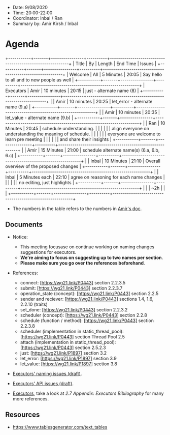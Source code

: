* Date: 9/08/2020
* Time: 20:00-22:00
* Coordinator: Inbal / Ran
* Summary by: Amir Kirsh / Inbal

# Agenda
+-----------+-------+----------------+----------+----------------------------------------------------------+
| Title     | By    | Length         | End Time | Issues                                                   |
+-----------+-------+----------------+----------+----------------------------------------------------------+
| Welcome   | All   | 5 Minutes      | 20:05    | Say hello to all and to new people as well               |
+-----------+-------+----------------+----------+----------------------------------------------------------+
| Executors | Amir  | 10 minutes     | 20:15    | just - alternate name (8)                                |
+-----------+-------+----------------+----------+----------------------------------------------------------+
|           | Amir  | 10 minutes     | 20:25    | let_error - alternate name (9.a)                         |
+-----------+-------+----------------+----------+----------------------------------------------------------+
|           | Amir  | 10 minutes     | 20:35    | let_value - alternate name (9.b)                         |
+-----------+-------+----------------+----------+----------------------------------------------------------+
|           | Ran   | 10 Minutes     | 20:45    | schedule understanding.                                  |
|           |       |                |          | align everyone on understanding the meaning of schedule. |
|           |       |                |          | everyone are welcome to learn pre meeting                |
|           |       |                |          | and share their insights                                 |
+-----------+-------+----------------+----------+----------------------------------------------------------+
|           | Amir  | 15 Minutes     | 21:00    | schedule alternate name(s) (6.a, 6.b, 6.c)               |
+-----------+-------+----------------+----------+----------------------------------------------------------+
|           | Inbal | 10 Minutes     | 21:10    | Overall overview of the proposed changes                 |
+-----------+-------+----------------+----------+----------------------------------------------------------+
|           | Inbal | 5 Minutes each | 22:10    | agree on reasoning for each name changes                 |
|           |       |                |          | no editing, just highlights                              |
+-----------+-------+----------------+----------+----------------------------------------------------------+
|           |       | ~2h            |          |                                                          |
+-----------+-------+----------------+----------+----------------------------------------------------------+

* The numbers in the table refers to the numbers in [Amir's doc](https://docs.google.com/document/d/1AXgg3-sMhYFNv0UJ95K1XQiNBbk9wQ16t6lY5YVidtQ/edit?usp=sharing).

## Documents

* Notice: 
  * This meeting focusase on continue working on naming changes suggestions for executors.
  * **We're aiming to focus on suggesting up to two names per section**. 
  * **Please make sure you go over the references beforehand**.

* References:
  * connect: [https://wg21.link/P0443] section 2.2.3.5
  * submit: [https://wg21.link/P0443] section 2.2.3.7
  * operation_state (concept): [https://wg21.link/P0443] section 2.2.5
  * sender and reciever: [https://wg21.link/P0443] sections 1.4, 1.6, 2.2.10 (traits)
  * set_done: [https://wg21.link/P0443] section 2.2.3.2
  * scheduler (concept): [https://wg21.link/P0443] section 2.2.8
  * schedule (function / method): [https://wg21.link/P0443] section 2.2.3.8
  * scheduler (implementation in static_thread_pool): [https://wg21.link/P0443] section Thread Pool 2.5
  * attach (implementation in static_thread_pool): [https://wg21.link/P0443] section 2.5.2.3
  * just: [https://wg21.link/P1897] section 3.2
  * let_error: [https://wg21.link/P1897] section 3.9
  * let_value: [https://wg21.link/P1897] section 3.8
  
  
* [Executors' naming issues (draft)](https://docs.google.com/document/d/1AXgg3-sMhYFNv0UJ95K1XQiNBbk9wQ16t6lY5YVidtQ/edit?usp=sharing).
* [Executors' API issues (draft)](https://docs.google.com/document/d/1qL6PdH-O_T0KgqtKp6sQxqrGbD3DFs3w842jdQA6Qhg/edit?usp=sharing).
* [Executors](wg21.link/p0443), take a look at _2.7 Appendix: Executors Bibilography_ for many more references.

## Resources
* https://www.tablesgenerator.com/text_tables
